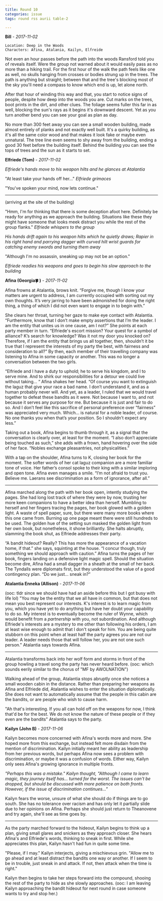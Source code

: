 ```yaml
---
title: Round 10
categories: issue
tags: round rss aurii table-2

---
```


**Bill** - *2017-11-02*

```
Location: Deep in the Woods
Characters: Afina, Atalania, Kailyn, Elfreide
```
Not even an hour passes before the path into the woods Ransford told you of reveals itself. Were the group not warned about it would easily pass as no more than a hiking trail. For the first hour of the walk the path feels like one as well, no skulls hanging from crosses or bodies strung up in the trees. The path is anything but straight; between that and the tree's blocking most of the sky you'll need a compass to know which end is up, let alone north. 

After that hour of winding this way and that, you start to notice signs of people, despite how deep into the woods you are. Cut marks on the trees, boot prints in the dirt, and other clues. The foliage seems fuller this far in as well, blocking the sun's rays as it begins it's downward descent. Yet as you turn another bend you can see your goal as plan as day.

No more than 300 feet away you can see a small wooden building, made almost entirely of planks and not exactly well built. It's a quirky building, as it's all the same color wood and that makes it look fake or maybe even unnatural. The tree line even seems to shy away from the building, ending a good 30 feet before the building itself. Behind the building you can see the tops of trees and the sun as it starts to set.

**Elfriede (Tom)** - *2017-11-02*

*Elfriede's hands move to his weapon hilts and he glances at Atalantia*

"At least take your hands off her..." *Elfriede grimaces*

"You've spoken your mind, now lets continue."

- - -- - --
(arriving at the site of the building)

"Hmm, I'm for thinking that there is some deception afoot here. Definitely be ready for anything as we approach the building. Situations like these they might have someone that looks meek distract you while the rest of the group flanks." *Elfriede whispers to the group*

*His hands drift again to his weapon hilts which he quietly draws; Rapier in his right hand and parrying dagger with curved hilt wrist guards for catching enemy swords and turning them away*

"Although I'm no assassin, sneaking up may not be an option."

*Elfriede readies his weapons and goes to begin his slow approach to the building*

**Afina (Georgia🍀 )** - *2017-11-02*

Afina frowns at Atalantia, brows knit. “Forgive me, though I know your matters are urgent to address, I am currently occupied with sorting out my own thoughts. It’s very jarring to have been admonished for doing the right thing, a thing of which I did not even want to engage in to begin with.” 

She clears her throat, turning her gaze to make eye contact with Atalantia. “Furthermore, know that I don’t make empty assertions that I’m the leader. I am the entity that unites us in one cause, am I not?” She points at each party member in turn. “Elfriede's escort mission? Your quest for a symbol of alliance? K’s search for knowledge? Was it not my door you knocked on? Therefore, if I am the entity that brings us all together, then, shouldn’t it be true that I represent the interests of my party the best, with fairness and consideration to all?” By then, each member of their travelling company was listening to Afina in some capacity or another. This was no longer a conversation between the two girls.

“Elfriede and I have a duty to uphold; he to serve his kingdom, and I to serve mine. And to shirk our responsibilities for a detour we could live without taking... “ Afina shakes her head. “Of course you want to extinguish the laguz that give your race a bad name. I don’t understand it, and as a human probably never will. And yet, as a leader, I ruled that we would travel together to defeat these bandits as it were. Not because I want to, and not because it serves any purpose for me. But because it is just and fair to do so. And I don’t feel like this sacrifice of personal preference over “fairness” was appreciated very much. Which... is natural for a noble leader, of course. No one thanks you when that’s your position. So I shouldn’t expect any less.”

Taking out a book, Afina begins to thumb through it, as a signal that the conversation is clearly over, at least for the moment. “I also don’t appreciate being touched as such,” she adds with a frown, hand hovering over the side of her face. “Nobles exchange pleasantries, not physicalities.”

With a tap on the shoulder, Afina turns to K, closing her book for the moment. The softer words of her cat laguz companion are a more familiar tone of voice. Her father’s consol spoke to their king with a similar imploring and open tone. Afina even manages a smile. “I’m not afraid to trust you. Believe me. Laerans see discrimination as a form of ignorance, after all.” 
- - -- - ---
Afina marched along the path with her book open, intently studying the pages. She had long lost track of where they were by now, trusting her more keen companions to have a better idea than herself. Mumbling to herself and her fingers tracing the pages, her book glowed with a golden light. A waste of spell paper, sure, but there were many more books where this one came from. Burning up one page meant there were still hundreds to be used. The golden hue of the setting sun masked the golden light from her own book, but nonetheless, it shone brilliantly. She halts abruptly, slamming the book shut, as Elfriede addresses their party.


“A bandit hideout? Really? This has more the appearance of a vacation home, if that.” she says, squinting at the house. “I concur though, truly something we should approach with caution.” Afina turns the pages of her book, fingers landing on a defensive light magic spell. Should the situation become dire, Afina had a small dagger in a sheath at the small of her back. The Tyndalls were diplomats first, but they understood the value of a good contingency plan. “Do we just… sneak in?”

**Atalantia Enneka (Allison)** - *2017-11-06*

(ooc: tldr since we should have had an aside before this but I got busy with life lol) "You may be the entity that we all have in common, but that does not mean you best represent our interests. K's interest is to learn magic from you, which you have yet to do anything but have her doubt your capability to do so. My interest is to eventually become the ruler of Wynne, which would benefit from a *partnership* with you, not subordination. And although Elfriede's interests are a mystery to me other than following his orders, I am at least wise enough to admit that I don't speak for him. You are being quite stubborn on this point when at least half the party agrees you are not our leader. A leader needs those that will follow her, you are not one such person." Atalantia says towards Afina. 
- - -- - --

Atalantia transforms back into her wolf form and storms in front of the group howling a travel song the party has never heard before. (ooc: which sounds eerily similar to the chorus of "MF by AWOLNATION")

Walking ahead of the group, Atalantia stops abruptly once she notices a small wooden cabin in the distance. Rather than preparing her weapons as Afina and Elfriede did, Atalantia wishes to enter the situation diplomatically. She does not want to automatically assume that the people in this cabin are the bandits, or are people who wish to cause harm. 

"Ah that's interesting. If you all can hold off on the weapons for now, I think that'd be for the best. We do not know the nature of these people or if they even are the bandits" Atalantia says to the party.

**Kailyn (John B)** - *2017-11-06*

Kailyn becomes more concerned with Afina's words more and more. She hoped more from this exchange, but instead felt more disdain from the mention of discrimination. Kailyn initially meant her ability as leadership from her previous words, but perhaps Afina now sees a problem with discrimination, or maybe it was a confusion of words. Either way, Kailyn only sees Afina's growing ignorance in multiple fronts.

*"Perhaps this was a mistake." Kailyn thought, "Although I came to learn magic, they journey itself has... turned for the worst. The issues can't be dropped, but should be discussed with more patience on both fronts. However, if the issue of discrimination continues..."*

Kailyn fears the worse, unsure of what she should do if things are to go south. She has no tolerance over racism and has only let it partially slide due to her opinions on Afina. Perhaps she should just return to Theanovene and try again, she'll see as time goes by.
- - -- - -- - -
As the party marched forward to the hideout, Kailyn begins to think up a plan, giving small glares and snickers as they approach closer. She hears Afina's and Elfriede's words, thinking to sneak in first. While she appreciates this plan, Kailyn hasn't had fun in quite some time.

"Please, if I may." Kailyn interjects, giving a mischievous grin. "Allow me to go ahead and at least distract the bandits one way or another. If I seem to be in trouble, just sneak in and attack. If not, then attack when the time is right."

Kailyn then begins to take her steps forward into the compound, shooing the rest of the party to hide as she slowly approaches.
(ooc: I am leaving Kailyn approaching the bandit hideout for next round in case someone wants to try and stop her.)



<!-- re.findall('a.*?(?=a|$)', t+'x') -->